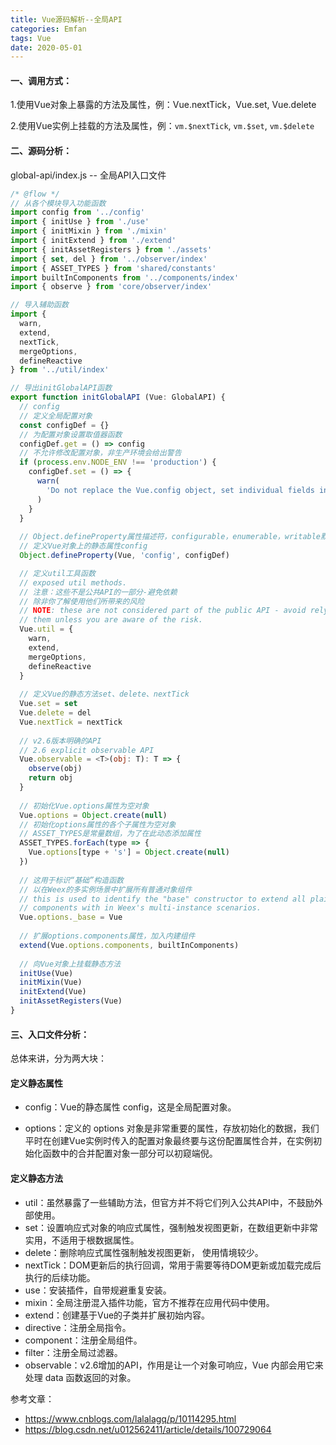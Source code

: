 ```yaml
---
title: Vue源码解析--全局API
categories: Emfan
tags: Vue
date: 2020-05-01
---
```



#### 一、调用方式：

1.使用Vue对象上暴露的方法及属性，例：Vue.nextTick，Vue.set, Vue.delete

2.使用Vue实例上挂载的方法及属性，例：`vm.$nextTick`, `vm.$set`, `vm.$delete`

#### 二、源码分析：
global-api/index.js -- 全局API入口文件

```javascript
/* @flow */
// 从各个模块导入功能函数
import config from '../config'
import { initUse } from './use'
import { initMixin } from './mixin'
import { initExtend } from './extend'
import { initAssetRegisters } from './assets'
import { set, del } from '../observer/index'
import { ASSET_TYPES } from 'shared/constants'
import builtInComponents from '../components/index'
import { observe } from 'core/observer/index'

// 导入辅助函数
import {
  warn,
  extend,
  nextTick,
  mergeOptions,
  defineReactive
} from '../util/index'

// 导出initGlobalAPI函数
export function initGlobalAPI (Vue: GlobalAPI) {
  // config
  // 定义全局配置对象
  const configDef = {}
  // 为配置对象设置取值器函数
  configDef.get = () => config
  // 不允许修改配置对象，非生产环境会给出警告
  if (process.env.NODE_ENV !== 'production') {
    configDef.set = () => {
      warn(
        'Do not replace the Vue.config object, set individual fields instead.'
      )
    }
  }
  
  // Object.defineProperty属性描述符，configurable，enumerable，writable默认false
  // 定义Vue对象上的静态属性config
  Object.defineProperty(Vue, 'config', configDef)

  // 定义util工具函数
  // exposed util methods.
  // 注意：这些不是公共API的一部分-避免依赖
  // 除非你了解使用他们所带来的风险
  // NOTE: these are not considered part of the public API - avoid relying on
  // them unless you are aware of the risk.
  Vue.util = {
    warn,
    extend,
    mergeOptions,
    defineReactive
  }
  
  // 定义Vue的静态方法set、delete、nextTick
  Vue.set = set
  Vue.delete = del
  Vue.nextTick = nextTick
  
  // v2.6版本明确的API
  // 2.6 explicit observable API
  Vue.observable = <T>(obj: T): T => {
    observe(obj)
    return obj
  }
  
  // 初始化Vue.options属性为空对象
  Vue.options = Object.create(null)
  // 初始化options属性的各个子属性为空对象
  // ASSET_TYPES是常量数组，为了在此动态添加属性
  ASSET_TYPES.forEach(type => {
    Vue.options[type + 's'] = Object.create(null)
  })
 
  // 这用于标识“基础”构造函数
  // 以在Weex的多实例场景中扩展所有普通对象组件
  // this is used to identify the "base" constructor to extend all plain-object
  // components with in Weex's multi-instance scenarios.
  Vue.options._base = Vue
  
  // 扩展options.components属性，加入内建组件
  extend(Vue.options.components, builtInComponents)
  
  // 向Vue对象上挂载静态方法
  initUse(Vue)
  initMixin(Vue)
  initExtend(Vue)
  initAssetRegisters(Vue)
}

```

#### 三、入口文件分析：
总体来讲，分为两大块：

#### 定义静态属性

- config：Vue的静态属性 config，这是全局配置对象。

- options：定义的 options 对象是非常重要的属性，存放初始化的数据，我们平时在创建Vue实例时传入的配置对象最终要与这份配置属性合并，在实例初始化函数中的合并配置对象一部分可以初窥端倪。

#### 定义静态方法

- util：虽然暴露了一些辅助方法，但官方并不将它们列入公共API中，不鼓励外部使用。
- set：设置响应式对象的响应式属性，强制触发视图更新，在数组更新中非常实用，不适用于根数据属性。
- delete：删除响应式属性强制触发视图更新， 使用情境较少。
- nextTick：DOM更新后的执行回调，常用于需要等待DOM更新或加载完成后执行的后续功能。
- use：安装插件，自带规避重复安装。
- mixin：全局注册混入插件功能，官方不推荐在应用代码中使用。
- extend：创建基于Vue的子类并扩展初始内容。
- directive：注册全局指令。
- component：注册全局组件。
- filter：注册全局过滤器。
- observable：v2.6增加的API，作用是让一个对象可响应，Vue 内部会用它来处理 data 函数返回的对象。

参考文章：
- https://www.cnblogs.com/lalalagq/p/10114295.html
- https://blog.csdn.net/u012562411/article/details/100729064


